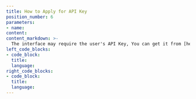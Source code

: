 ```yaml
---
title: How to Apply for API Key
position_number: 6
parameters:
- name:
content:
content_markdown: >-
  The interface may require the user's API Key, You can get it from [here](https://www.kybit.io/en/accounts/user/api)
left_code_blocks:
- code_block:
  title:
  language:
right_code_blocks:
- code_block:
  title:
  language:
---
```

